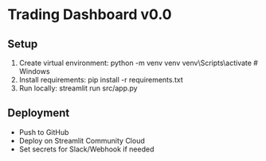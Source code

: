 # Trading Dashboard v0.0

## Setup
1. Create virtual environment:
python -m venv venv
venv\Scripts\activate # Windows
2. Install requirements:
pip install -r requirements.txt
3. Run locally:
streamlit run src/app.py

## Deployment
- Push to GitHub
- Deploy on Streamlit Community Cloud
- Set secrets for Slack/Webhook if needed

